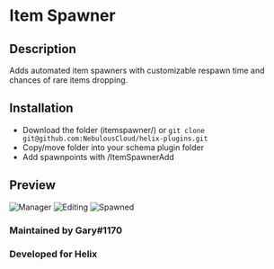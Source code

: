 # Item Spawner
## Description
Adds automated item spawners with customizable respawn time and chances of rare items dropping.

## Installation
-  Download the folder (itemspawner/) or ```git clone git@github.com:NebulousCloud/helix-plugins.git```
-  Copy/move folder into your schema plugin folder
-  Add spawnpoints with /ItemSpawnerAdd

## Preview
![Manager](https://i.imgur.com/S8de3cq.jpg)
![Editing](https://i.imgur.com/iuNK7jc.jpg)
![Spawned](https://i.imgur.com/643YU8z.jpg)

### Maintained by Gary#1170
### Developed for Helix
